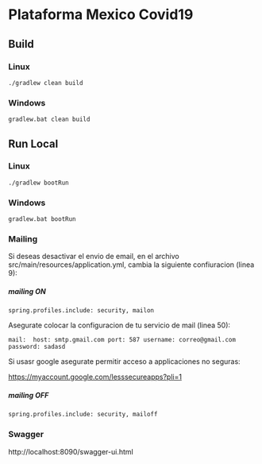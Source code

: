 # Plataforma Mexico Covid19

## Build

### Linux
`./gradlew clean build`

### Windows
`gradlew.bat clean build`

## Run Local

### Linux
`./gradlew bootRun`

### Windows
`gradlew.bat bootRun`

### Mailing

Si deseas desactivar el envio de email, en el archivo src/main/resources/application.yml, cambia la siguiente confiuracion (linea 9):

##### mailing ON
`spring.profiles.include: security, mailon`

Asegurate colocar la configuracion de tu servicio de mail (linea 50):

`mail: 
  host: smtp.gmail.com
  port: 587
  username: correo@gmail.com
  password: sadasd`
  
Si usasr google asegurate permitir acceso a applicaciones no seguras:

https://myaccount.google.com/lesssecureapps?pli=1

##### mailing OFF
`spring.profiles.include: security, mailoff`


### Swagger
http://localhost:8090/swagger-ui.html
